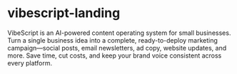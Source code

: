 # vibescript-landing
VibeScript is an AI-powered content operating system for small businesses. Turn a single business idea into a complete, ready-to-deploy marketing campaign—social posts, email newsletters, ad copy, website updates, and more. Save time, cut costs, and keep your brand voice consistent across every platform.
